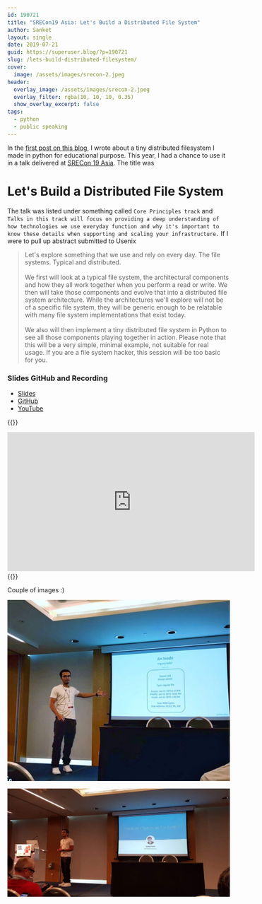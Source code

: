 ```yaml
---
id: 190721
title: "SRECon19 Asia: Let's Build a Distributed File System"
author: Sanket
layout: single
date: 2019-07-21
guid: https://superuser.blog/?p=190721
slug: /lets-build-distributed-filesystem/
cover:
  image: /assets/images/srecon-2.jpeg
header:
  overlay_image: /assets/images/srecon-2.jpeg
  overlay_filter: rgba(10, 10, 10, 0.35)  
  show_overlay_excerpt: false
tags:
  - python
  - public speaking
---
```


In the [first post on this blog](/distributed-file-system-python/), I wrote about a tiny distributed filesystem I made in python for educational purpose. This year, I had a chance to use it in a talk delivered at [SRECon 19 Asia](https://www.usenix.org/conference/srecon19asia). The title was

# Let's Build a Distributed File System

The talk was listed under something called `Core Principles track` and `Talks in this track will focus on providing a deep understanding of how technologies we use everyday function and why it's important to know these details when supporting and scaling your infrastructure.` If I were to pull up abstract submitted to Usenix
> Let's explore something that we use and rely on every day. The file systems. Typical and distributed.<br/><br/>
We first will look at a typical file system, the architectural components and how they all work together when you perform a read or write. We then will take those components and evolve that into a distributed file system architecture. While the architectures we'll explore will not be of a specific file system, they will be generic enough to be relatable with many file system implementations that exist today.<br/><br/>
We also will then implement a tiny distributed file system in Python to see all those components playing together in action. Please note that this will be a very simple, minimal example, not suitable for real usage. If you are a file system hacker, this session will be too basic for you.

### Slides GitHub and Recording

 - [Slides](https://www.usenix.org/sites/default/files/conference/protected-files/srecon19apac_slides_patel.pdf) 
 - [GitHub](https://github.com/sanketplus/pydfs/tree/srecon)
 - [YouTube](https://www.youtube.com/watch?v=-xYwXUGM7nY) 


{{<rawhtml>}}
 <iframe width="560" height="315" src="https://www.youtube.com/embed/-xYwXUGM7nY" frameborder="0" allow="accelerometer; autoplay; encrypted-media; gyroscope; picture-in-picture" allowfullscreen></iframe>

<br/>
{{</rawhtml>}}

Couple of images :)

![SRECon19 Image 2](/assets/images/srecon-1.jpeg)

![SRECon19 Image 1](/assets/images/srecon-2.jpeg)
